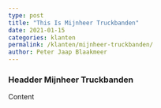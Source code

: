 ```yaml
---
type: post
title: "This Is Mijnheer Truckbanden"
date: 2021-01-15
categories: klanten
permalink: /klanten/mijnheer-truckbanden/
author: Peter Jaap Blaakmeer
---
```

### Headder Mijnheer Truckbanden

Content
